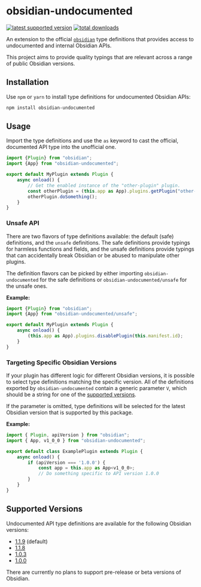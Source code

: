 # obsidian-undocumented
[![latest supported version](https://img.shields.io/badge/Obsidian-1.1.0_--_1.1.9-blue?logo=obsidian)](https://obsidian.md/) [![total downloads](https://img.shields.io/npm/dt/obsidian-undocumented?label=Total&logo=npm)](https://www.npmjs.com/package/obsidian-undocumented)

An extension to the official [`obsidian`](https://www.npmjs.com/package/obsidian) type definitions that provides access to undocumented and internal Obsidian APIs.

This project aims to provide quality typings that are relevant across a range of public Obsidian versions.


## Installation
Use `npm` or `yarn` to install type definitions for undocumented Obsidian APIs:

```bash
npm install obsidian-undocumented
```

## Usage
Import the type definitions and use the `as` keyword to cast the official, documented API type into the unofficial one.

```typescript
import {Plugin} from "obsidian";
import {App} from "obsidian-undocumented";

export default MyPlugin extends Plugin {
	async onload() {
		// Get the enabled instance of the "other-plugin" plugin.
		const otherPlugin = (this.app as App).plugins.getPlugin("other-plugin");
		otherPlugin.doSomething();
	}
}
```

### Unsafe API
There are two flavors of type definitions available: the default (safe) definitions, and the `unsafe` definitions. The safe definitions provide typings for harmless functions and fields, and the unsafe definitions provide typings that can accidentally break Obsidian or be abused to manipulate other plugins.

The definition flavors can be picked by either importing `obsidian-undocumented` for the safe definitions or `obsidian-undocumented/unsafe` for the unsafe ones.

**Example:**

```typescript
import {Plugin} from "obsidian";
import {App} from "obsidian-undocumented/unsafe";

export default MyPlugin extends Plugin {
	async onload() {
		(this.app as App).plugins.disablePlugin(this.manifest.id);
	}
}
```

### Targeting Specific Obsidian Versions
If your plugin has different logic for different Obsidian versions, it is possible to select type definitions matching the specific version. All of the definitions exported by `obsidian-undocumented` contain a generic parameter `V`, which should be a string for one of the [supported versions](#supported-versions).

If the parameter is omitted, type definitions will be selected for the latest Obsidian version that is supported by this package.

**Example:**

```typescript
import { Plugin, apiVersion } from "obsidian";
import { App, v1_0_0 } from "obsidian-undocumented";

export default class ExamplePlugin extends Plugin {
	async onload() {
		if (apiVersion === '1.0.0') {
			const app = this.app as App<v1_0_0>;
			// Do something specific to API version 1.0.0
		}
	}
}

```


## Supported Versions
Undocumented API type definitions are available for the following Obsidian versions:

- [1.1.9](https://github.com/obsidianmd/obsidian-releases/releases/tag/v1.1.9) (default)
- [1.1.8](https://github.com/obsidianmd/obsidian-releases/releases/tag/v1.1.8)
- [1.0.3](https://github.com/obsidianmd/obsidian-releases/releases/tag/v1.0.3)
- [1.0.0](https://github.com/obsidianmd/obsidian-releases/releases/tag/v1.0.0)

There are currently no plans to support pre-release or beta versions of Obsidian.
